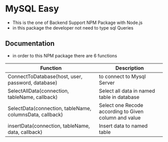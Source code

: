 # MySQL Easy 

- This is the one of Backend Support NPM Package with Node.js
- in this package the developer not need to type sql Queries

## Documentation

- in order to this NPM package there are 6 functions

| Function | Description |
|-----|------|
| ConnectToDatabase(host, user, password, database) | to connect to Mysql Server |
| SelectAllData(connection, tableName, callback) | Select all data in named table in database | 
| SelectData(connection, tableName, columnsData, callback) | Select one Recode according to Given column and value |
| insertData(connection, tableName, data, callback) | Insert data to named table |